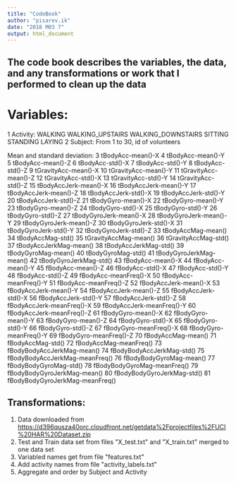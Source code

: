 ```yaml
---
title: "CodeBook"
author: "pisarev.ik"
date: "2018 M03 7"
output: html_document
---
```


## The code book describes the variables, the data, and any transformations or work that I performed to clean up the data

# Variables:
1	Activity:
		WALKING
		WALKING_UPSTAIRS
		WALKING_DOWNSTAIRS
		SITTING
		STANDING
		LAYING
2	Subject:
		From 1 to 30, id of volunteers
		
Mean and standard deviation:
3	tBodyAcc-mean()-X
4	tBodyAcc-mean()-Y
5	tBodyAcc-mean()-Z
6	tBodyAcc-std()-X
7	tBodyAcc-std()-Y
8	tBodyAcc-std()-Z
9	tGravityAcc-mean()-X
10	tGravityAcc-mean()-Y
11	tGravityAcc-mean()-Z
12	tGravityAcc-std()-X
13	tGravityAcc-std()-Y
14	tGravityAcc-std()-Z
15	tBodyAccJerk-mean()-X
16	tBodyAccJerk-mean()-Y
17	tBodyAccJerk-mean()-Z
18	tBodyAccJerk-std()-X
19	tBodyAccJerk-std()-Y
20	tBodyAccJerk-std()-Z
21	tBodyGyro-mean()-X
22	tBodyGyro-mean()-Y
23	tBodyGyro-mean()-Z
24	tBodyGyro-std()-X
25	tBodyGyro-std()-Y
26	tBodyGyro-std()-Z
27	tBodyGyroJerk-mean()-X
28	tBodyGyroJerk-mean()-Y
29	tBodyGyroJerk-mean()-Z
30	tBodyGyroJerk-std()-X
31	tBodyGyroJerk-std()-Y
32	tBodyGyroJerk-std()-Z
33	tBodyAccMag-mean()
34	tBodyAccMag-std()
35	tGravityAccMag-mean()
36	tGravityAccMag-std()
37	tBodyAccJerkMag-mean()
38	tBodyAccJerkMag-std()
39	tBodyGyroMag-mean()
40	tBodyGyroMag-std()
41	tBodyGyroJerkMag-mean()
42	tBodyGyroJerkMag-std()
43	fBodyAcc-mean()-X
44	fBodyAcc-mean()-Y
45	fBodyAcc-mean()-Z
46	fBodyAcc-std()-X
47	fBodyAcc-std()-Y
48	fBodyAcc-std()-Z
49	fBodyAcc-meanFreq()-X
50	fBodyAcc-meanFreq()-Y
51	fBodyAcc-meanFreq()-Z
52	fBodyAccJerk-mean()-X
53	fBodyAccJerk-mean()-Y
54	fBodyAccJerk-mean()-Z
55	fBodyAccJerk-std()-X
56	fBodyAccJerk-std()-Y
57	fBodyAccJerk-std()-Z
58	fBodyAccJerk-meanFreq()-X
59	fBodyAccJerk-meanFreq()-Y
60	fBodyAccJerk-meanFreq()-Z
61	fBodyGyro-mean()-X
62	fBodyGyro-mean()-Y
63	fBodyGyro-mean()-Z
64	fBodyGyro-std()-X
65	fBodyGyro-std()-Y
66	fBodyGyro-std()-Z
67	fBodyGyro-meanFreq()-X
68	fBodyGyro-meanFreq()-Y
69	fBodyGyro-meanFreq()-Z
70	fBodyAccMag-mean()
71	fBodyAccMag-std()
72	fBodyAccMag-meanFreq()
73	fBodyBodyAccJerkMag-mean()
74	fBodyBodyAccJerkMag-std()
75	fBodyBodyAccJerkMag-meanFreq()
76	fBodyBodyGyroMag-mean()
77	fBodyBodyGyroMag-std()
78	fBodyBodyGyroMag-meanFreq()
79	fBodyBodyGyroJerkMag-mean()
80	fBodyBodyGyroJerkMag-std()
81	fBodyBodyGyroJerkMag-meanFreq()

## Transformations:
1. Data downloaded from
  https://d396qusza40orc.cloudfront.net/getdata%2Fprojectfiles%2FUCI%20HAR%20Dataset.zip
2. Test and Train data set from files "X_test.txt" and "X_train.txt" merged to one data set
3. Variabled names get from file "features.txt"
4. Add activity names from file "activity_labels.txt"
5. Aggregate and order by Subject and Activity
